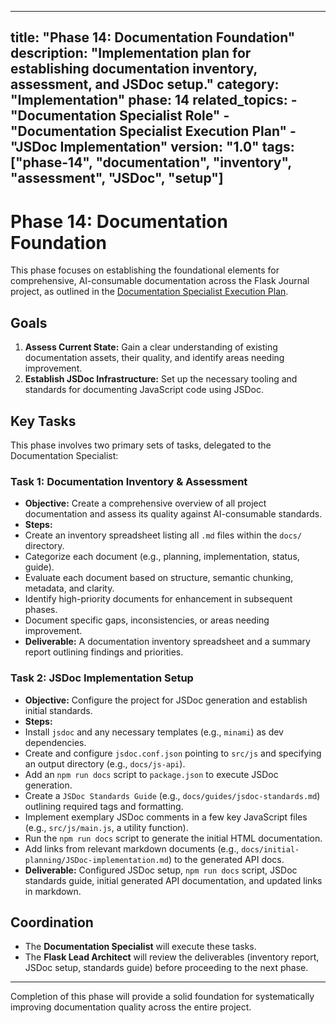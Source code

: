 ***

title: "Phase 14: Documentation Foundation"
description: "Implementation plan for establishing documentation inventory, assessment, and JSDoc setup."
category: "Implementation"
phase: 14
related\_topics:
\- "Documentation Specialist Role"
\- "Documentation Specialist Execution Plan"
\- "JSDoc Implementation"
version: "1.0"
tags: \["phase-14", "documentation", "inventory", "assessment", "JSDoc", "setup"]
---------------------------------------------------------------------------------

# Phase 14: Documentation Foundation

This phase focuses on establishing the foundational elements for comprehensive, AI-consumable documentation across the Flask Journal project, as outlined in the [Documentation Specialist Execution Plan](@docs/implementation/documentation-specialist-execution-plan.md).

## Goals

1. **Assess Current State:** Gain a clear understanding of existing documentation assets, their quality, and identify areas needing improvement.
2. **Establish JSDoc Infrastructure:** Set up the necessary tooling and standards for documenting JavaScript code using JSDoc.

## Key Tasks

This phase involves two primary sets of tasks, delegated to the Documentation Specialist:

### Task 1: Documentation Inventory & Assessment

- **Objective:** Create a comprehensive overview of all project documentation and assess its quality against AI-consumable standards.
- **Steps:**
- Create an inventory spreadsheet listing all `.md` files within the `docs/` directory.
- Categorize each document (e.g., planning, implementation, status, guide).
- Evaluate each document based on structure, semantic chunking, metadata, and clarity.
- Identify high-priority documents for enhancement in subsequent phases.
- Document specific gaps, inconsistencies, or areas needing improvement.
- **Deliverable:** A documentation inventory spreadsheet and a summary report outlining findings and priorities.

### Task 2: JSDoc Implementation Setup

- **Objective:** Configure the project for JSDoc generation and establish initial standards.
- **Steps:**
- Install `jsdoc` and any necessary templates (e.g., `minami`) as dev dependencies.
- Create and configure `jsdoc.conf.json` pointing to `src/js` and specifying an output directory (e.g., `docs/js-api`).
- Add an `npm run docs` script to `package.json` to execute JSDoc generation.
- Create a `JSDoc Standards Guide` (e.g., `docs/guides/jsdoc-standards.md`) outlining required tags and formatting.
- Implement exemplary JSDoc comments in a few key JavaScript files (e.g., `src/js/main.js`, a utility function).
- Run the `npm run docs` script to generate the initial HTML documentation.
- Add links from relevant markdown documents (e.g., `docs/initial-planning/JSDoc-implementation.md`) to the generated API docs.
- **Deliverable:** Configured JSDoc setup, `npm run docs` script, JSDoc standards guide, initial generated API documentation, and updated links in markdown.

## Coordination

- The **Documentation Specialist** will execute these tasks.
- The **Flask Lead Architect** will review the deliverables (inventory report, JSDoc setup, standards guide) before proceeding to the next phase.

***

Completion of this phase will provide a solid foundation for systematically improving documentation quality across the entire project.
